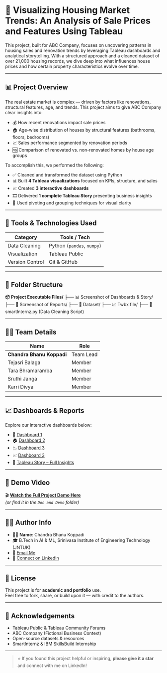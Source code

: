 # 🏡 Visualizing Housing Market Trends: An Analysis of Sale Prices and Features Using Tableau

This project, built for ABC Company, focuses on uncovering patterns in housing sales and renovation trends by leveraging Tableau dashboards and analytical storytelling. With a structured approach and a cleaned dataset of over 21,000 housing records, we dive deep into what influences house prices and how certain property characteristics evolve over time.

---

## 📊 Project Overview

The real estate market is complex — driven by factors like renovations, structural features, age, and trends. This project aims to give ABC Company clear insights into:

- 💰 How recent renovations impact sale prices  
- 🏠 Age-wise distribution of houses by structural features (bathrooms, floors, bedrooms)  
- 📈 Sales performance segmented by renovation periods  
- 🆚 Comparison of renovated vs. non-renovated homes by house age groups  

To accomplish this, we performed the following:

- ✅ Cleaned and transformed the dataset using Python  
- 📊 Built **4 Tableau visualizations** focused on KPIs, structure, and sales  
- 📈 Created **3 interactive dashboards**  
- 🎞️ Delivered **1 complete Tableau Story** presenting business insights  
- 🔄 Used pivoting and grouping techniques for visual clarity  

---

## 🚀 Tools & Technologies Used

| Category         | Tools / Tech                       |
|------------------|------------------------------------|
| Data Cleaning    | Python (`pandas`, `numpy`)         |
| Visualization    | Tableau Public                     |
| Version Control  | Git & GitHub                       |


---

## 📁 Folder Structure
**📦 Project Executable Files/**
├── 📊 Screenshot of Dashboards & Story/
├── 📑 Screenshot of Reports/
├── 📂 Dataset/
├── 📈 Twbx file/
├── 🐍 smartInternz.py (Data Cleaning Script)

---

## 👩‍💼 Team Details

| Name                      | Role             |
|---------------------------|------------------|
| **Chandra Bhanu Koppadi** | Team Lead        |
| Tejasri Balaga            | Member           |
| Tara Bhramaramba          | Member           |
| Sruthi Janga              | Member           |
| Karri Divya               | Member           |

---

## 📈 Dashboards & Reports

Explore our interactive dashboards below:

- 🧮 [Dashboard 1 ](https://public.tableau.com/views/Visualizinghousingmarkettrends/Dashboard1?:language=en-US&:sid=&:redirect=auth&:display_count=n&:origin=viz_share_link)  
- 🏠 [Dashboard 2 ](https://public.tableau.com/views/Visualizinghousingmarkettrends/Dashboard2?:language=en-US&publish=yes&:sid=&:redirect=auth&:display_count=n&:origin=viz_share_link)  
- 📉 [Dashboard 3 ](https://public.tableau.com/views/Visualizinghousingmarkettrends/HouseAgeDistributionbyKeyFeaturesBathroomsBedroomsFloors?:language=en-US&publish=yes&:sid=&:redirect=auth&:display_count=n&:origin=viz_share_link)
- 📈 [Dashboard 3 ](https://public.tableau.com/views/Visualizinghousingmarkettrends/Dashboard3?:language=en-US&publish=yes&:sid=&:redirect=auth&:display_count=n&:origin=viz_share_link)
- 📖 [Tableau Story – Full Insights](https://public.tableau.com/views/Visualizinghousingmarkettrends/Story1?:language=en-US&publish=yes&:sid=&:redirect=auth&:display_count=n&:origin=viz_share_link)


---

## 🎥 Demo Video

🎬 [**Watch the Full Project Demo Here**](https://drive.google.com/file/d/1VGU-E9vBfOmZ_9RtHChKLPDk0Odr7tqX/view?usp=sharing)  
*(or find it in the `Doc and Demo` folder)*

---

## 👨‍💻 Author Info

- 👩‍💻 **Name**: Chandra Bhanu Koppadi  
- 🎓 B.Tech in AI & ML, Srinivasa Institute of Engineering Technology (JNTUK)  
- 📧 [Email Me](mailto:bhanukoppadi07@gmail.com)  
- 🔗 [Connect on LinkedIn](https://www.linkedin.com/in/bhanu-koppadi/)  

---

## 📜 License

This project is for **academic and portfolio** use.  
Feel free to fork, share, or build upon it — with credit to the authors.

---

## 🙌 Acknowledgements

- Tableau Public & Tableau Community Forums  
- ABC Company (Fictional Business Context)  
- Open-source datasets & resources  
- SmartInternz & IBM SkillsBuild Internship

---

> ⭐ If you found this project helpful or inspiring, **please give it a star** and connect with me on LinkedIn!


